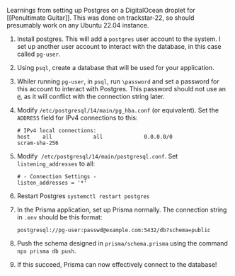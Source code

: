 Learnings from setting up Postgres on a DigitalOcean droplet for [[Penultimate Guitar]].  This was done on trackstar-22, so should presumably work on any Ubuntu 22.04 instance.

1. Install postgres. This will add a `postgres` user account to the system. I set up another user account to interact with the database, in this case called `pg-user`.
2. Using `psql`, create a database that will be used for your application.
3. Whiler running `pg-user`, in `psql`, run `\password` and set a password for this account to interact with Postgres.  This password should not use an `@`, as it will conflict with the connection string later.
4. Modify `/etc/postgresql/14/main/pg_hba.conf` (or equivalent). Set the `ADDRESS` field for IPv4 connections to this:

    ```
    # IPv4 local connections:
    host    all             all             0.0.0.0/0              scram-sha-256
    ```

5. Modify  `/etc/postgresql/14/main/postgresql.conf`.  Set `listening_addresses` to all:

    ```
    # - Connection Settings -
    listen_addresses = '*'
    ```

6. Restart Postgres `systemctl restart postgres`
7. In the Prisma application, set up Prisma normally.  The connection string in `.env` should be this format:

    ```
    postgresql://pg-user:passwd@example.com:5432/db?schema=public
    ```

8. Push the schema designed in `prisma/schema.prisma` using the command `npx prisma db push`.
9. If this succeed, Prisma can now effectively connect to the database!
